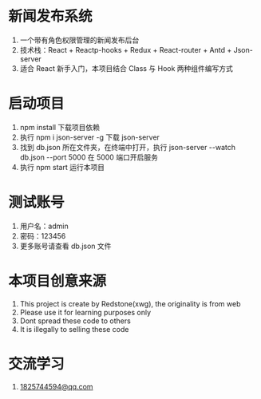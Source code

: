 # 新闻发布系统

1. 一个带有角色权限管理的新闻发布后台
2. 技术栈：React + Reactp-hooks + Redux + React-router + Antd + Json-server
3. 适合 React 新手入门，本项目结合 Class 与 Hook 两种组件编写方式

# 启动项目

1. npm install 下载项目依赖
2. 执行 npm i json-server -g 下载 json-server
3. 找到 db.json 所在文件夹，在终端中打开，执行 json-server --watch db.json --port 5000 在 5000 端口开启服务
4. 执行 npm start 运行本项目

# 测试账号

1. 用户名：admin
2. 密码：123456
3. 更多账号请查看 db.json 文件

# 本项目创意来源

1. This project is create by Redstone(xwg), the originality is from web 
2. Please use it for learning purposes only
3. Dont spread these code to others
4. It is illegally to selling these code

# 交流学习

1. 1825744594@qq.com 